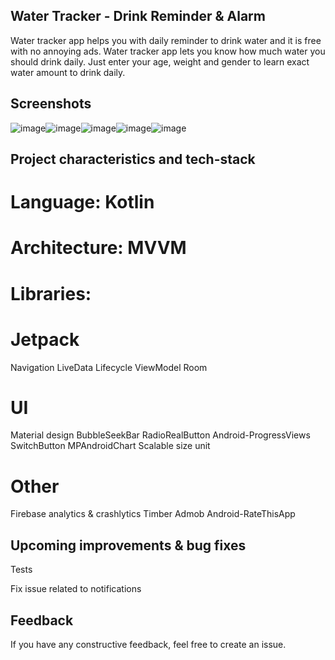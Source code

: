 ## Water Tracker - Drink Reminder & Alarm
Water tracker app helps you with daily reminder to drink water and it is free with no annoying ads. Water tracker app lets you know how much water you should drink daily. Just enter your age, weight and gender to learn exact water amount to drink daily.

## Screenshots
![image](https://github.com/ElifEzgiEmre/55985/assets/89242843/c5f00262-8fc3-4051-8c70-d5732af98fac)![image](https://github.com/ElifEzgiEmre/55985/assets/89242843/c846b203-425f-4b7e-aa44-b6640439cc88)![image](https://github.com/ElifEzgiEmre/55985/assets/89242843/854c1161-2df1-4174-aa2c-fc2649d4dbc8)![image](https://github.com/ElifEzgiEmre/55985/assets/89242843/02bee7b3-7a41-45dd-a602-c75e47d7bf02)![image](https://github.com/ElifEzgiEmre/55985/assets/89242843/1755bc35-615b-48d9-86f5-94a049148425)

## Project characteristics and tech-stack
# Language: Kotlin

# Architecture: MVVM

# Libraries:

# Jetpack
Navigation
LiveData
Lifecycle
ViewModel
Room
# UI
Material design
BubbleSeekBar
RadioRealButton
Android-ProgressViews
SwitchButton
MPAndroidChart
Scalable size unit
# Other
Firebase analytics & crashlytics
Timber
Admob
Android-RateThisApp
## Upcoming improvements & bug fixes
Tests

Fix issue related to notifications

## Feedback
If you have any constructive feedback, feel free to create an issue.



